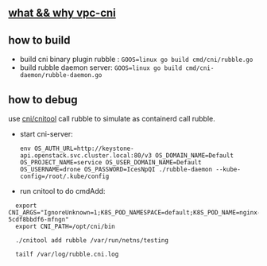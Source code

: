 ## [what && why vpc-cni](docs/why.md)

## how to build

- build cni binary plugin rubble : ```GOOS=linux go build cmd/cni/rubble.go ```
- build rubble daemon server: ```GOOS=linux go build cmd/cni-daemon/rubble-daemon.go```

## how to debug

use [cni/cnitool](https://github.com/containernetworking/cni/blob/main/cnitool/README.md) call rubble to simulate as containerd call rubble.

- start cni-server: 
  ```
  env OS_AUTH_URL=http://keystone-api.openstack.svc.cluster.local:80/v3 OS_DOMAIN_NAME=Default OS_PROJECT_NAME=service OS_USER_DOMAIN_NAME=Default OS_USERNAME=drone OS_PASSWORD=IcesNpQI ./rubble-daemon --kube-config=/root/.kube/config
  ```
  

- run cnitool to do cmdAdd:
```
  export CNI_ARGS="IgnoreUnknown=1;K8S_POD_NAMESPACE=default;K8S_POD_NAME=nginx-5cdf8bbdf6-mfngn"
  export CNI_PATH=/opt/cni/bin
  
  ./cnitool add rubble /var/run/netns/testing
  
  tailf /var/log/rubble.cni.log
  ```


